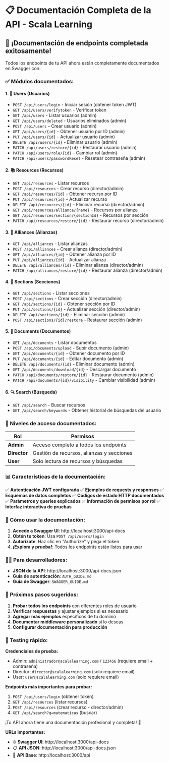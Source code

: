 # 📋 Documentación Completa de la API - Scala Learning

## 🎉 ¡Documentación de endpoints completada exitosamente!

Todos los endpoints de tu API ahora están completamente documentados en Swagger con:

### ✅ Módulos documentados:

#### 1. **👤 Users (Usuarios)**
- `POST /api/users/login` - Iniciar sesión (obtener token JWT)
- `GET /api/users/verifytoken` - Verificar token
- `GET /api/users` - Listar usuarios (admin)
- `GET /api/users/deleted` - Usuarios eliminados (admin)
- `POST /api/users` - Crear usuario (admin)
- `GET /api/users/{id}` - Obtener usuario por ID (admin)
- `PUT /api/users/{id}` - Actualizar usuario (admin)
- `DELETE /api/users/{id}` - Eliminar usuario (admin)
- `PATCH /api/users/restore/{id}` - Restaurar usuario (admin)
- `PATCH /api/users/role/{id}` - Cambiar rol (admin)
- `PATCH /api/users/passwordReset` - Resetear contraseña (admin)

#### 2. **📚 Resources (Recursos)**
- `GET /api/resources` - Listar recursos
- `POST /api/resources` - Crear recurso (director/admin)
- `GET /api/resources/{id}` - Obtener recurso por ID
- `PUT /api/resources/{id}` - Actualizar recurso
- `DELETE /api/resources/{id}` - Eliminar recurso (director/admin)
- `GET /api/resources/alliance/{name}` - Recursos por alianza
- `GET /api/resources/section/{sectionId}` - Recursos por sección
- `PATCH /api/resources/restore/{id}` - Restaurar recurso (director/admin)

#### 3. **🤝 Alliances (Alianzas)**
- `GET /api/alliances` - Listar alianzas
- `POST /api/alliances` - Crear alianza (director/admin)
- `GET /api/alliances/{id}` - Obtener alianza por ID
- `PUT /api/alliances/{id}` - Actualizar alianza
- `DELETE /api/alliances/{id}` - Eliminar alianza (director/admin)
- `PATCH /api/alliances/restore/{id}` - Restaurar alianza (director/admin)

#### 4. **📂 Sections (Secciones)**
- `GET /api/sections` - Listar secciones
- `POST /api/sections` - Crear sección (director/admin)
- `GET /api/sections/{id}` - Obtener sección por ID
- `PUT /api/sections/{id}` - Actualizar sección (director/admin)
- `DELETE /api/sections/{id}` - Eliminar sección (admin)
- `POST /api/sections/{id}/restore` - Restaurar sección (admin)

#### 5. **📄 Documents (Documentos)**
- `GET /api/documents` - Listar documentos
- `POST /api/documents/upload` - Subir documento (admin)
- `GET /api/documents/{id}` - Obtener documento por ID
- `PUT /api/documents/{id}` - Editar documento (admin)
- `DELETE /api/documents/{id}` - Eliminar documento (admin)
- `GET /api/documents/download/{id}` - Descargar documento
- `PATCH /api/documents/restore/{id}` - Restaurar documento (admin)
- `PATCH /api/documents/{id}/visibility` - Cambiar visibilidad (admin)

#### 6. **🔍 Search (Búsqueda)**
- `GET /api/search` - Buscar recursos
- `GET /api/search/keywords` - Obtener historial de búsquedas del usuario

### 🔐 Niveles de acceso documentados:

| Rol | Permisos |
|-----|-----------|
| **Admin** | Acceso completo a todos los endpoints |
| **Director** | Gestión de recursos, alianzas y secciones |
| **User** | Solo lectura de recursos y búsquedas |

### 📊 Características de la documentación:

✅ **Autenticación JWT configurada**
✅ **Ejemplos de requests y responses**
✅ **Esquemas de datos completos**
✅ **Códigos de estado HTTP documentados**
✅ **Parámetros y queries explicados**
✅ **Información de permisos por rol**
✅ **Interfaz interactiva de pruebas**

### 🚀 Cómo usar la documentación:

1. **Accede a Swagger UI**: http://localhost:3000/api-docs
2. **Obtén tu token**: Usa `POST /api/users/login`
3. **Autorízate**: Haz clic en "Authorize" y pega el token
4. **¡Explora y prueba!**: Todos los endpoints están listos para usar

### 👨‍💻 Para desarrolladores:

- **JSON de la API**: http://localhost:3000/api-docs.json
- **Guía de autenticación**: `AUTH_GUIDE.md`
- **Guía de Swagger**: `SWAGGER_GUIDE.md`

### 🎯 Próximos pasos sugeridos:

1. **Probar todos los endpoints** con diferentes roles de usuario
2. **Verificar respuestas** y ajustar ejemplos si es necesario
3. **Agregar más ejemplos** específicos de tu dominio
4. **Documentar middleware personalizado** si lo deseas
5. **Configurar documentación para producción**

### 📱 Testing rápido:

**Credenciales de prueba:**
- Admin: `administrador@scalalearning.com` / `123456` (requiere email + contraseña)
- Director: `director@scalalearning.com` (solo requiere email)
- User: `user@scalalearning.com` (solo requiere email)

**Endpoints más importantes para probar:**
1. `POST /api/users/login` (obtener token)
2. `GET /api/resources` (listar recursos)
3. `POST /api/resources` (crear recurso - director/admin)
4. `GET /api/search?q=matematicas` (buscar)

¡Tu API ahora tiene una documentación profesional y completa! 🎉

**URLs importantes:**
- 🌐 **Swagger UI**: http://localhost:3000/api-docs
- 📋 **API JSON**: http://localhost:3000/api-docs.json
- 🚀 **API Base**: http://localhost:3000/api